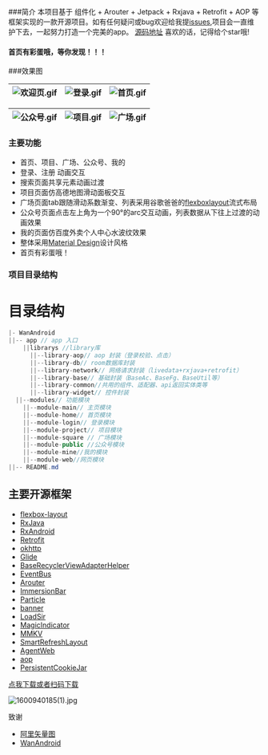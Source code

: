 
###简介
本项目基于 组件化 + Arouter + Jetpack + Rxjava + Retrofit + AOP 等框架实现的一款开源项目。如有任何疑问或bug欢迎给我提[issues]((https://github.com/1170762202/WanAndroid/issues)),项目会一直维护下去，一起努力打造一个完美的app。
[源码地址](https://github.com/1170762202/WanAndroid)
喜欢的话，记得给个star哦!

#### 首页有彩蛋哦，等你发现！！！

###效果图



![欢迎页.gif](https://upload-images.jianshu.io/upload_images/4906229-f904c725092c2f32.gif?imageMogr2/auto-orient/strip) | ![登录.gif](https://upload-images.jianshu.io/upload_images/4906229-825577eb221a70a5.gif?imageMogr2/auto-orient/strip) | ![首页.gif](https://upload-images.jianshu.io/upload_images/4906229-b9451cbd01f718c4.gif?imageMogr2/auto-orient/strip) |
|:-|:-|:-|


![公众号.gif](https://upload-images.jianshu.io/upload_images/4906229-d48f9cbd51cf4eb8.gif?imageMogr2/auto-orient/strip) | ![项目.gif](https://upload-images.jianshu.io/upload_images/4906229-80cbbffc39439e92.gif?imageMogr2/auto-orient/strip) | ![广场.gif](https://upload-images.jianshu.io/upload_images/4906229-188c6ab70160c07b.gif?imageMogr2/auto-orient/strip) |
|:-|:-|:-|


### 主要功能

* 首页、项目、广场、公众号、我的
* 登录、注册 动画交互
* 搜索页面共享元素动画过渡
* 项目页面仿高德地图滑动面板交互
* 广场页面tab跟随滑动系数渐变、列表采用谷歌爸爸的[flexboxlayout]([https://github.com/google/flexbox-layout](https://github.com/google/flexbox-layout)
)流式布局
* 公众号页面点击左上角为一个90°的arc交互动画，列表数据从下往上过渡的动画效果
* 我的页面仿百度外卖个人中心水波纹效果
* 整体采用[Material Design]([https://www.material.io/](https://www.material.io/)
)设计风格
* 首页有彩蛋哦！

### 项目目录结构

# 目录结构
```java
|- WanAndroid
||-- app // app 入口
    ||librarys //library库
      ||--library-aop// aop 封装（登录校验、点击）
      ||--library-db// room数据库封装
      ||--library-network// 网络请求封装（livedata+rxjava+retrofit）
      ||--library-base// 基础封装（BaseAc、BaseFg、BaseUtil等）
      ||--library-common//共用的组件、适配器、api返回实体类等
      ||--library-widget// 控件封装
  ||--modules// 功能模块
    ||--module-main// 主页模块
    ||--module-home// 首页模块
    ||--module-login// 登录模块
    ||--module-project// 项目模块
    ||--module-square // 广场模块
    ||--module-public //公众号模块
    ||--module-mine//我的模块
    ||--module-web//网页模块
||-- README.md
 ```







## 主要开源框架

*   [flexbox-layout](https://github.com/google/flexbox-layout)
*   [RxJava]([https://github.com/ReactiveX/RxJava](https://github.com/ReactiveX/RxJava)
)
*   [RxAndroid]([https://github.com/ReactiveX/RxAndroid](https://github.com/ReactiveX/RxAndroid)
)
*   [Retrofit]([https://github.com/square/retrofit](https://github.com/square/retrofit)
)
*   [okhttp]([https://github.com/square/okhttp](https://github.com/square/okhttp)
)
*   [Glide]([https://github.com/bumptech/glide](https://github.com/bumptech/glide)
)
*   [BaseRecyclerViewAdapterHelper]([https://github.com/CymChad/BaseRecyclerViewAdapterHelper](https://github.com/CymChad/BaseRecyclerViewAdapterHelper)
)
*   [EventBus]([https://github.com/greenrobot/EventBus](https://github.com/greenrobot/EventBus)
)
*   [Arouter]([https://github.com/alibaba/ARouter](https://github.com/alibaba/ARouter)
)
*   [ImmersionBar]([https://github.com/gyf-dev/ImmersionBar](https://github.com/gyf-dev/ImmersionBar)
)
*   [Particle]([https://github.com/JeasonWong/Particle](https://github.com/JeasonWong/Particle)
)
*   [banner]([https://github.com/youth5201314/banner](https://github.com/youth5201314/banner)
)
*   [LoadSir]([https://github.com/KingJA/LoadSir](https://github.com/KingJA/LoadSir)
)
*   [MagicIndicator]([https://github.com/hackware1993/MagicIndicator](https://github.com/hackware1993/MagicIndicator)
)
*   [MMKV]([https://github.com/Tencent/MMKV](https://github.com/Tencent/MMKV)
)
*   [SmartRefreshLayout]([https://github.com/scwang90/SmartRefreshLayout](https://github.com/scwang90/SmartRefreshLayout)
)
*   [AgentWeb]([https://github.com/Justson/AgentWeb](https://github.com/Justson/AgentWeb)
)
*   [aop]([https://github.com/HujiangTechnology/gradle_plugin_android_aspectjx](https://github.com/HujiangTechnology/gradle_plugin_android_aspectjx)
)
*   [PersistentCookieJar]([https://github.com/franmontiel/PersistentCookieJar](https://github.com/franmontiel/PersistentCookieJar)
)

[点我下载或者扫码下载](https://github.com/1170762202/WanAndroid/blob/master/app/release/app-release.apk)


![1600940185(1).jpg](https://upload-images.jianshu.io/upload_images/4906229-85878a0fa91d042e.jpg?imageMogr2/auto-orient/strip%7CimageView2/2/w/1240)


致谢
* [阿里矢量图](https://links.jianshu.com/go?to=https%3A%2F%2Fwww.iconfont.cn%2F)
* [WanAndroid](https://www.wanandroid.com/blog/show/2)

